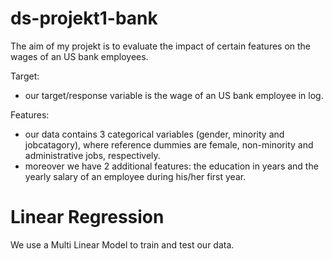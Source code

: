 # ds-projekt1-bank
The aim of my projekt is to evaluate the impact of certain features on the wages of an US bank employees.

Target:
* our target/response variable is the wage of an US bank employee in log.

Features:
* our data contains 3 categorical variables (gender, minority and jobcatagory), where reference dummies are female, non-minority and administrative jobs, respectively.
* moreover we have 2 additional features: the education in years and the yearly salary of an employee during his/her first year.

# Linear Regression
We use a Multi Linear Model to train and test our data.
